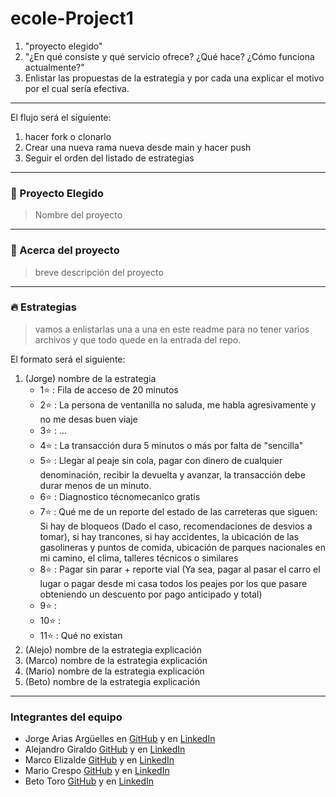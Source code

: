# ecole-Project1

1. "proyecto elegido"
2. "¿En qué consiste y qué servicio ofrece? ¿Qué hace? ¿Cómo funciona actualmente?"
3. Enlistar las propuestas de la estrategia y por cada una explicar el motivo por el cual sería efectiva.

---

El flujo será el siguiente:

1. hacer fork o clonarlo
2. Crear una nueva rama nueva desde main y hacer push
3. Seguir el orden del listado de estrategias

---

### 🚀 Proyecto Elegido

> Nombre del proyecto

---

### 🤔 Acerca del proyecto

> breve descripción del proyecto

---

### 🔥 Estrategias

> vamos a enlistarlas una a una en este readme para no tener varios archivos y que todo quede en la entrada del repo.

El formato será el siguiente:

1. (Jorge) nombre de la estrategia
   - 1:star: : Fila de acceso de 20 minutos
   - 2:star: : La persona de ventanilla no saluda, me habla agresivamente y no me desas buen viaje
   - 3:star: : ...
   - 4:star: : La transacción dura 5 minutos o más por falta de "sencilla"
   - 5:star: : Llegar al peaje sin cola, pagar con dinero de cualquier denominación, recibir la devuelta y avanzar, la transacción debe durar menos de un minuto.
   - 6:star: : Diagnostico técnomecanico gratis
   - 7:star: : Qué me de un reporte del estado de las carreteras que siguen: Si hay de bloqueos (Dado el caso, recomendaciones de desvios a tomar), si hay trancones, si hay accidentes, la ubicación de las gasolineras y puntos de comida, ubicación de parques nacionales en mi camino, el clima, talleres técnicos o similares
   - 8:star: : Pagar sin parar + reporte vial (Ya sea, pagar al pasar el carro el lugar o pagar desde mi casa todos los peajes por los que pasare obteniendo un descuento por pago anticipado y total)
   - 9:star: :
   - 10:star: :
   - 11:star: : Qué no existan
2. (Alejo) nombre de la estrategia
   explicación
3. (Marco) nombre de la estrategia
   explicación
4. (Mario) nombre de la estrategia
   explicación
5. (Beto) nombre de la estrategia
   explicación

---

### Integrantes del equipo

- Jorge Arias Argüelles en [GitHub](https://github.com/jorgearguellles) y en [LinkedIn](https://www.linkedin.com/in/jorgeariasarguelles/)
- Alejandro Giraldo [GitHub](https://github.com/Alejandro-sin) y en [LinkedIn](https://www.linkedin.com/in/alejandrosin/)
- Marco Elizalde [GitHub](https://github.com/marcoETmx) y en [LinkedIn](https://www.linkedin.com/in/marcoelizade/)
- Mario Crespo [GitHub](https://github.com/maoacr) y en [LinkedIn](https://www.linkedin.com/in/maoacr/)
- Beto Toro [GitHub](https://github.com/betotorodev) y en [LinkedIn](https://www.linkedin.com/in/beto-toro-859b811a6/)
